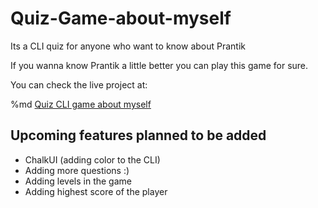 # Quiz-Game-about-myself
Its a CLI quiz for anyone who want to know about Prantik

If you wanna know Prantik a little better you can play this game for sure.

You can check the live project at: 

%md <a href="[[https://google.com](https://fueler.io/prantikseal/quiz-game-about-myself)](https://fueler.io/prantikseal/quiz-game-about-myself)" target="_blank">Quiz CLI game about myself</a>

<h2>Upcoming features planned to be added</h2>

- ChalkUI (adding color to the CLI)
- Adding more questions :)
- Adding levels in the game
- Adding highest score of the player
